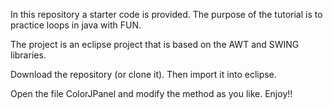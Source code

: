 In this repository a starter code is provided. The purpose of the tutorial is to practice loops in java with FUN.

The project is an eclipse project that is based on the AWT and SWING libraries.

Download the repository (or clone it). Then import it into eclipse.

Open the file ColorJPanel and modify the method as you like.
Enjoy!!

